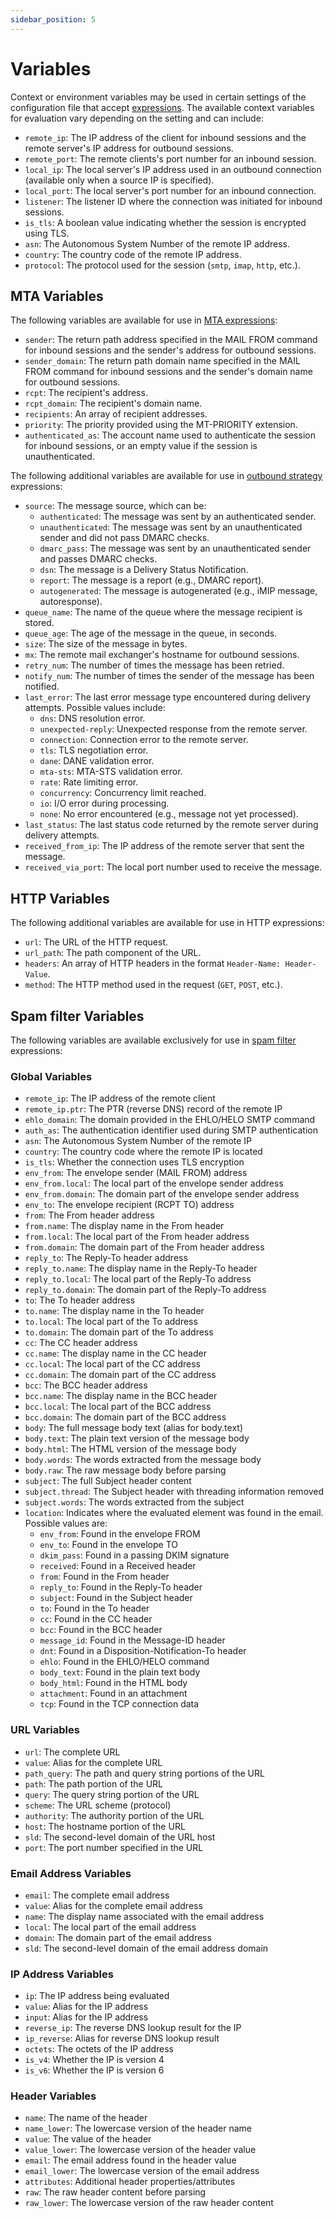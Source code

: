 ```yaml
---
sidebar_position: 5
---
```


# Variables

Context or environment variables may be used in certain settings of the configuration file that accept [expressions](/docs/configuration/expressions/overview). The available context variables for evaluation vary depending on the setting and can include:

- `remote_ip`: The IP address of the client for inbound sessions and the remote server's IP address for outbound sessions.
- `remote_port`: The remote clients's port number for an inbound session.
- `local_ip`: The local server's IP address used in an outbound connection (available only when a source IP is specified).
- `local_port`: The local server's port number for an inbound connection.
- `listener`: The listener ID where the connection was initiated for inbound sessions.
- `is_tls`: A boolean value indicating whether the session is encrypted using TLS.
- `asn`: The Autonomous System Number of the remote IP address.
- `country`: The country code of the remote IP address.
- `protocol`: The protocol used for the session (`smtp`, `imap`, `http`, etc.).

## MTA Variables

The following variables are available for use in [MTA expressions](/docs/mta/overview):

- `sender`: The return path address specified in the MAIL FROM command for inbound sessions and the sender's address for outbound sessions.
- `sender_domain`: The return path domain name specified in the MAIL FROM command for inbound sessions and the sender's domain name for outbound sessions.
- `rcpt`: The recipient's address.
- `rcpt_domain`: The recipient's domain name.
- `recipients`: An array of recipient addresses.
- `priority`: The priority provided using the MT-PRIORITY extension.
- `authenticated_as`: The account name used to authenticate the session for inbound sessions, or an empty value if the session is unauthenticated.

The following additional variables are available for use in [outbound strategy](/docs/mta/outbound/strategy) expressions:

- `source`: The message source, which can be:
  - `authenticated`: The message was sent by an authenticated sender.
  - `unauthenticated`: The message was sent by an unauthenticated sender and did not pass DMARC checks.
  - `dmarc_pass`: The message was sent by an unauthenticated sender and passes DMARC checks.
  - `dsn`: The message is a Delivery Status Notification.
  - `report`: The message is a report (e.g., DMARC report).
  - `autogenerated`: The message is autogenerated (e.g., iMIP message, autoresponse).
- `queue_name`: The name of the queue where the message recipient is stored.
- `queue_age`: The age of the message in the queue, in seconds.
- `size`: The size of the message in bytes.
- `mx`: The remote mail exchanger's hostname for outbound sessions.
- `retry_num`: The number of times the message has been retried.
- `notify_num`: The number of times the sender of the message has been notified.
- `last_error`: The last error message type encountered during delivery attempts. Possible values include:
  - `dns`: DNS resolution error.
  - `unexpected-reply`: Unexpected response from the remote server.
  - `connection`: Connection error to the remote server.
  - `tls`: TLS negotiation error.
  - `dane`: DANE validation error.
  - `mta-sts`: MTA-STS validation error.
  - `rate`: Rate limiting error.
  - `concurrency`: Concurrency limit reached.
  - `io`: I/O error during processing.
  - `none`: No error encountered (e.g., message not yet processed).
- `last_status`: The last status code returned by the remote server during delivery attempts.
- `received_from_ip`: The IP address of the remote server that sent the message.
- `received_via_port`: The local port number used to receive the message.

## HTTP Variables

The following additional variables are available for use in HTTP expressions:

- `url`: The URL of the HTTP request.
- `url_path`: The path component of the URL.
- `headers`: An array of HTTP headers in the format `Header-Name: Header-Value`.
- `method`: The HTTP method used in the request (`GET`, `POST`, etc.).

## Spam filter Variables

The following variables are available exclusively for use in [spam filter](/docs/spamfilter/overview) expressions:

### Global Variables
- `remote_ip`: The IP address of the remote client
- `remote_ip.ptr`: The PTR (reverse DNS) record of the remote IP
- `ehlo_domain`: The domain provided in the EHLO/HELO SMTP command
- `auth_as`: The authentication identifier used during SMTP authentication
- `asn`: The Autonomous System Number of the remote IP
- `country`: The country code where the remote IP is located
- `is_tls`: Whether the connection uses TLS encryption
- `env_from`: The envelope sender (MAIL FROM) address
- `env_from.local`: The local part of the envelope sender address
- `env_from.domain`: The domain part of the envelope sender address
- `env_to`: The envelope recipient (RCPT TO) address
- `from`: The From header address
- `from.name`: The display name in the From header
- `from.local`: The local part of the From header address
- `from.domain`: The domain part of the From header address
- `reply_to`: The Reply-To header address
- `reply_to.name`: The display name in the Reply-To header
- `reply_to.local`: The local part of the Reply-To address
- `reply_to.domain`: The domain part of the Reply-To address
- `to`: The To header address
- `to.name`: The display name in the To header
- `to.local`: The local part of the To address
- `to.domain`: The domain part of the To address
- `cc`: The CC header address
- `cc.name`: The display name in the CC header
- `cc.local`: The local part of the CC address
- `cc.domain`: The domain part of the CC address
- `bcc`: The BCC header address
- `bcc.name`: The display name in the BCC header
- `bcc.local`: The local part of the BCC address
- `bcc.domain`: The domain part of the BCC address
- `body`: The full message body text (alias for body.text)
- `body.text`: The plain text version of the message body
- `body.html`: The HTML version of the message body
- `body.words`: The words extracted from the message body
- `body.raw`: The raw message body before parsing
- `subject`: The full Subject header content
- `subject.thread`: The Subject header with threading information removed
- `subject.words`: The words extracted from the subject
- `location`: Indicates where the evaluated element was found in the email. Possible values are:
  - `env_from`: Found in the envelope FROM
  - `env_to`: Found in the envelope TO
  - `dkim_pass`: Found in a passing DKIM signature
  - `received`: Found in a Received header
  - `from`: Found in the From header
  - `reply_to`: Found in the Reply-To header
  - `subject`: Found in the Subject header
  - `to`: Found in the To header
  - `cc`: Found in the CC header
  - `bcc`: Found in the BCC header
  - `message_id`: Found in the Message-ID header
  - `dnt`: Found in a Disposition-Notification-To header
  - `ehlo`: Found in the EHLO/HELO command
  - `body_text`: Found in the plain text body
  - `body_html`: Found in the HTML body
  - `attachment`: Found in an attachment
  - `tcp`: Found in the TCP connection data

### URL Variables
- `url`: The complete URL
- `value`: Alias for the complete URL
- `path_query`: The path and query string portions of the URL
- `path`: The path portion of the URL
- `query`: The query string portion of the URL
- `scheme`: The URL scheme (protocol)
- `authority`: The authority portion of the URL
- `host`: The hostname portion of the URL
- `sld`: The second-level domain of the URL host
- `port`: The port number specified in the URL

### Email Address Variables
- `email`: The complete email address
- `value`: Alias for the complete email address
- `name`: The display name associated with the email address
- `local`: The local part of the email address
- `domain`: The domain part of the email address
- `sld`: The second-level domain of the email address domain

### IP Address Variables
- `ip`: The IP address being evaluated
- `value`: Alias for the IP address
- `input`: Alias for the IP address
- `reverse_ip`: The reverse DNS lookup result for the IP
- `ip_reverse`: Alias for reverse DNS lookup result
- `octets`: The octets of the IP address
- `is_v4`: Whether the IP is version 4
- `is_v6`: Whether the IP is version 6

### Header Variables
- `name`: The name of the header
- `name_lower`: The lowercase version of the header name
- `value`: The value of the header
- `value_lower`: The lowercase version of the header value
- `email`: The email address found in the header value
- `email_lower`: The lowercase version of the email address
- `attributes`: Additional header properties/attributes
- `raw`: The raw header content before parsing
- `raw_lower`: The lowercase version of the raw header content
